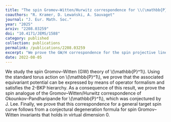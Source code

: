 ```yaml
---
title: "The spin Gromov–Witten/Hurwitz correspondence for \\(\mathbb{P}^1\\)"
coauthors: "R. Kramer, D. Lewański, A. Sauvaget"
journal: "J. Eur. Math. Soc."
year: "2025"
arxiv: "2208.03259"
doi: "10.4171/JEMS/1588"
category: published
collection: publications
permalink: /publications/2208.03259
excerpt: "We prove the GW/H correspondence for the spin projective line, a first step toward the computation of GW invariants of surfaces of general type."
date: 2022-08-05
---
```


We study the spin Gromov–Witten (GW) theory of \\(\mathbb{P}^1\\). Using the standard torus action on \\(\mathbb{P}^1\\), we prove that the associated equivariant potential can be expressed by means of operator formalism and satisfies the 2-BKP hierarchy. As a consequence of this result, we prove the spin analogue of the Gromov–Witten/Hurwitz correspondence of Okounkov–Pandharipande for \\(\mathbb{P}^1\\), which was conjectured by J. Lee. Finally, we prove that this correspondence for a general target spin curve follows from a conjectural degeneration formula for spin Gromov–Witten invariants that holds in virtual dimension 0. 